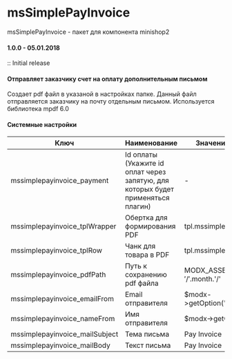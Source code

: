 # msSimplePayInvoice

msSimplePayInvoice - пакет для компонента minishop2


#### 1.0.0 - 05.01.2018
:: Initial release


#### Отправляет заказчику счет на оплату дополнительным письмом
Создает pdf файл в указаной в настройках папке. Данный файл отправляется заказчику на почту отдельным письмом.
Используется библиотека mpdf 6.0

#### Системные настройки

Ключ | Наименование | Значение по умолчанию
------------ | ------------- | -------------
mssimplepayinvoice_payment | Id оплаты (Укажите id оплат через запятую, для которых будет применяться плагин) | - 
mssimplepayinvoice_tplWrapper | Обертка для формирования PDF | tpl.mssimplepayinvoiceWrapper 
mssimplepayinvoice_tplRow | Чанк для товара в PDF | tpl.mssimplepayinvoiceRow 
mssimplepayinvoice_pdfPath | Путь к сохранению pdf файла  | MODX_ASSETS_PATH.'pdf/'.$year.'/'.$month.'/'
mssimplepayinvoice_emailFrom | Email отправителя | $modx->getOption('emailsender') 
mssimplepayinvoice_nameFrom | Имя отправителя | $modx->getOption('site_name') 
mssimplepayinvoice_mailSubject | Тема письма | Pay Invoice 
mssimplepayinvoice_mailBody | Текст письма | Pay Invoice 